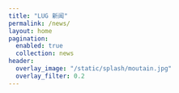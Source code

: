 ```yaml
---
title: "LUG 新闻"
permalink: /news/
layout: home
pagination:
  enabled: true
  collection: news
header:
  overlay_image: "/static/splash/moutain.jpg"
  overlay_filter: 0.2
---
```

